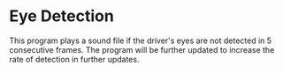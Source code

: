 # Eye Detection

This program plays a sound file if the driver's eyes are not detected in 5 consecutive frames.
The program will be further updated to increase the rate of detection in further updates. 
